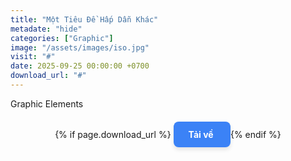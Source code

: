 ```yaml
---
title: "Một Tiêu Đề Hấp Dẫn Khác"
metadate: "hide"
categories: ["Graphic"]
image: "/assets/images/iso.jpg"
visit: "#"
date: 2025-09-25 00:00:00 +0700
download_url: "#"
---
```


Graphic Elements

<div style="text-align: center; margin-top: 2rem;">
    {% if page.download_url %}
    <a href="{{ page.download_url }}" class="btn" style="
        background-color: #3B82F6; /* Blue-500 */
        color: white;
        padding: 0.75rem 1.5rem;
        border-radius: 0.5rem;
        text-decoration: none;
        font-weight: bold;
        transition: background-color 0.3s;
        box-shadow: 0 4px 6px rgba(0, 0, 0, 0.1);
    ">
        <i class="fas fa-download"></i> Tải về
    </a>
    {% endif %}
</div>
